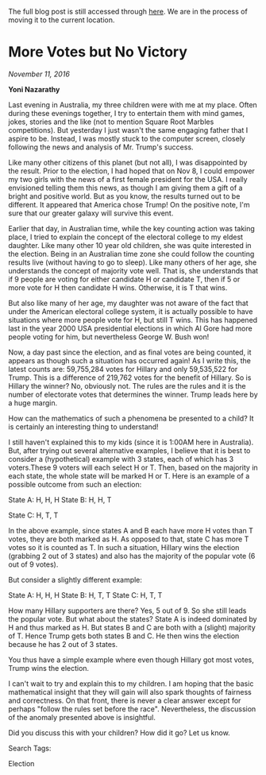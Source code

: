 The full blog post is still accessed through [here](). We are in the process of moving it to the current location.

# More Votes but No Victory
*November 11, 2016*


**Yoni Nazarathy**

Last evening in Australia, my three children were with me at my place. Often during these evenings together, I try to entertain them with mind games, jokes, stories and the like (not to mention Square Root Marbles competitions). But yesterday I just wasn't the same engaging father that I aspire to be. Instead, I was mostly stuck to the computer screen, closely following the news and analysis of Mr. Trump's success.
 
Like many other citizens of this planet (but not all), I was disappointed by the result. Prior to the election, I had hoped that on Nov 8, I could empower my two girls with the news of a first female president for the USA. I really envisioned telling them this news, as though I am giving them a gift of a bright and positive world. But as you know, the results turned out to be different. It appeared that America chose Trump! On the positive note, I'm sure that our greater galaxy will survive this event.
 
Earlier that day, in Australian time, while the key counting action was taking place, I tried to explain the concept of the electoral college to my eldest daughter. Like many other 10 year old children, she was quite interested in the election. Being in an Australian time zone she could follow the counting results live (without having to go to sleep). Like many others of her age, she understands the concept of majority vote well. That is, she understands that if 9 people are voting for either candidate H or candidate T, then if 5 or more vote for H then candidate H wins. Otherwise, it is T that wins. 
 
But also like many of her age, my daughter was not aware of the fact that under the American electoral college system, it is actually possible to have situations where more people vote for H, but still T wins. This has happened last in the year 2000 USA presidential elections in which Al Gore had more people voting for him, but nevertheless George W. Bush won!
 

Now, a day past since the election, and as final votes are being counted, it appears as though such a situation has occurred again! As I write this, the latest counts are: 59,755,284 votes for Hillary and only 59,535,522 for Trump. This is a difference of 219,762 votes for the benefit of Hillary. So is Hillary the winner? No, obviously not. The rules are the rules and it is the number of electorate votes that determines the winner. Trump leads here by a huge margin.
 
How can the mathematics of such a phenomena be presented to a child? It is certainly an interesting thing to understand! 
 


 
I still haven't explained this to my kids (since it is 1:00AM here in Australia). But, after trying out several alternative examples, I believe that it is best to consider a (hypothetical) example with 3 states, each of which has 3 voters.These 9 voters will each select H or T. Then, based on the majority in each state, the whole state will be marked H or T.  Here is an example of a possible outcome from such an election:


State A: H, H, H
State B: H, H, T

State C: H, T, T


In the above example, since states A and B each have more H votes than T votes, they are both marked as H. As opposed to that, state C has more T votes so it is counted as T.  In such a situation, Hillary wins the election (grabbing 2 out of 3 states) and also has the majority of the popular vote (6 out of 9 votes).

 

But consider a slightly different example:

 

State A: H, H, H
State B: H, T, T
State C: H, T, T


How many Hillary supporters are there? Yes, 5 out of 9. So she still leads the popular vote. But what about the states? State A is indeed dominated by H and thus marked as H. But states B and C are both with a (slight) majority of T. Hence Trump gets both states B and C. He then wins the election because he has 2 out of 3 states.
 
You thus have a simple example where even though Hillary got most votes, Trump wins the election.
 
I can't wait to try and explain this to my children. I am hoping that the basic mathematical insight that they will gain will also spark thoughts of fairness and correctness. On that front, there is never a clear answer except for perhaps "follow the rules set before the race". Nevertheless, the discussion of the anomaly presented above is insightful.
 
Did you discuss this with your children? How did it go? Let us know.
 
 

Search Tags:

Election

